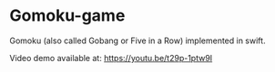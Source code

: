 # Gomoku-game
Gomoku (also called Gobang or Five in a Row) implemented in swift.

Video demo available at: https://youtu.be/t29p-1ptw9I
